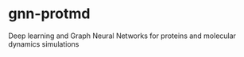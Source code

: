 # gnn-protmd
Deep learning and Graph Neural Networks for proteins and
molecular dynamics simulations
